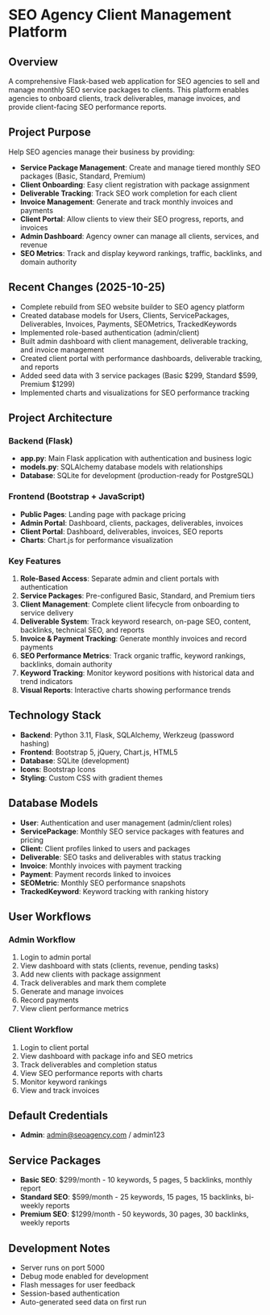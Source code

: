 # SEO Agency Client Management Platform

## Overview
A comprehensive Flask-based web application for SEO agencies to sell and manage monthly SEO service packages to clients. This platform enables agencies to onboard clients, track deliverables, manage invoices, and provide client-facing SEO performance reports.

## Project Purpose
Help SEO agencies manage their business by providing:
- **Service Package Management**: Create and manage tiered monthly SEO packages (Basic, Standard, Premium)
- **Client Onboarding**: Easy client registration with package assignment
- **Deliverable Tracking**: Track SEO work completion for each client
- **Invoice Management**: Generate and track monthly invoices and payments
- **Client Portal**: Allow clients to view their SEO progress, reports, and invoices
- **Admin Dashboard**: Agency owner can manage all clients, services, and revenue
- **SEO Metrics**: Track and display keyword rankings, traffic, backlinks, and domain authority

## Recent Changes (2025-10-25)
- Complete rebuild from SEO website builder to SEO agency platform
- Created database models for Users, Clients, ServicePackages, Deliverables, Invoices, Payments, SEOMetrics, TrackedKeywords
- Implemented role-based authentication (admin/client)
- Built admin dashboard with client management, deliverable tracking, and invoice management
- Created client portal with performance dashboards, deliverable tracking, and reports
- Added seed data with 3 service packages (Basic $299, Standard $599, Premium $1299)
- Implemented charts and visualizations for SEO performance tracking

## Project Architecture

### Backend (Flask)
- **app.py**: Main Flask application with authentication and business logic
- **models.py**: SQLAlchemy database models with relationships
- **Database**: SQLite for development (production-ready for PostgreSQL)

### Frontend (Bootstrap + JavaScript)
- **Public Pages**: Landing page with package pricing
- **Admin Portal**: Dashboard, clients, packages, deliverables, invoices
- **Client Portal**: Dashboard, deliverables, invoices, SEO reports
- **Charts**: Chart.js for performance visualization

### Key Features
1. **Role-Based Access**: Separate admin and client portals with authentication
2. **Service Packages**: Pre-configured Basic, Standard, and Premium tiers
3. **Client Management**: Complete client lifecycle from onboarding to service delivery
4. **Deliverable System**: Track keyword research, on-page SEO, content, backlinks, technical SEO, and reports
5. **Invoice & Payment Tracking**: Generate monthly invoices and record payments
6. **SEO Performance Metrics**: Track organic traffic, keyword rankings, backlinks, domain authority
7. **Keyword Tracking**: Monitor keyword positions with historical data and trend indicators
8. **Visual Reports**: Interactive charts showing performance trends

## Technology Stack
- **Backend**: Python 3.11, Flask, SQLAlchemy, Werkzeug (password hashing)
- **Frontend**: Bootstrap 5, jQuery, Chart.js, HTML5
- **Database**: SQLite (development)
- **Icons**: Bootstrap Icons
- **Styling**: Custom CSS with gradient themes

## Database Models
- **User**: Authentication and user management (admin/client roles)
- **ServicePackage**: Monthly SEO service packages with features and pricing
- **Client**: Client profiles linked to users and packages
- **Deliverable**: SEO tasks and deliverables with status tracking
- **Invoice**: Monthly invoices with payment tracking
- **Payment**: Payment records linked to invoices
- **SEOMetric**: Monthly SEO performance snapshots
- **TrackedKeyword**: Keyword tracking with ranking history

## User Workflows

### Admin Workflow
1. Login to admin portal
2. View dashboard with stats (clients, revenue, pending tasks)
3. Add new clients with package assignment
4. Track deliverables and mark them complete
5. Generate and manage invoices
6. Record payments
7. View client performance metrics

### Client Workflow
1. Login to client portal
2. View dashboard with package info and SEO metrics
3. Track deliverables and completion status
4. View SEO performance reports with charts
5. Monitor keyword rankings
6. View and track invoices

## Default Credentials
- **Admin**: admin@seoagency.com / admin123

## Service Packages
- **Basic SEO**: $299/month - 10 keywords, 5 pages, 5 backlinks, monthly report
- **Standard SEO**: $599/month - 25 keywords, 15 pages, 15 backlinks, bi-weekly reports
- **Premium SEO**: $1299/month - 50 keywords, 30 pages, 30 backlinks, weekly reports

## Development Notes
- Server runs on port 5000
- Debug mode enabled for development
- Flash messages for user feedback
- Session-based authentication
- Auto-generated seed data on first run
